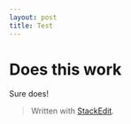 ```yaml
---
layout: post
title: Test
---
```


Does this work
===
Sure does!


> Written with [StackEdit](https://stackedit.io/).